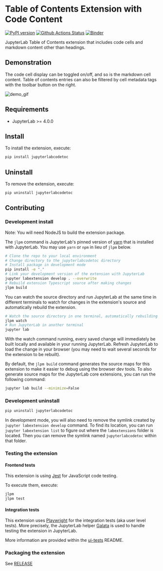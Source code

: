 # Table of Contents Extension with Code Content

[![PyPI version](https://img.shields.io/pypi/v/jupyterlabcodetoc.svg)](https://pypi.org/project/jupyterlabcodetoc/)
[![Github Actions Status](https://github.com/Rmarieta/jupyterlab-code-toc/workflows/Build/badge.svg)](https://github.com/Rmarieta/jupyterlab-code-toc/actions/workflows/build.yml)
[![Binder](https://mybinder.org/badge_logo.svg)](https://mybinder.org/v2/gh/Rmarieta/jupyterlab-code-toc/main?urlpath=lab)

JupyterLab Table of Contents extension that includes code cells and markdown content other than headings.

## Demonstration

The code cell display can be toggled on/off, and so is the markdown cell content. Table of contents entries can also be filtered by cell metadata tags with the toolbar button on the right.

![demo_gif](https://github.com/Rmarieta/jupyterlab-code-toc/assets/33026272/994ca4b3-b0f5-4d9a-9b55-c6f927ac0206)

## Requirements

- JupyterLab >= 4.0.0

## Install

To install the extension, execute:

```bash
pip install jupyterlabcodetoc
```

## Uninstall

To remove the extension, execute:

```bash
pip uninstall jupyterlabcodetoc
```

## Contributing

### Development install

Note: You will need NodeJS to build the extension package.

The `jlpm` command is JupyterLab's pinned version of
[yarn](https://yarnpkg.com/) that is installed with JupyterLab. You may use
`yarn` or `npm` in lieu of `jlpm` below.

```bash
# Clone the repo to your local environment
# Change directory to the jupyterlabcodetoc directory
# Install package in development mode
pip install -e "."
# Link your development version of the extension with JupyterLab
jupyter labextension develop . --overwrite
# Rebuild extension Typescript source after making changes
jlpm build
```

You can watch the source directory and run JupyterLab at the same time in different terminals to watch for changes in the extension's source and automatically rebuild the extension.

```bash
# Watch the source directory in one terminal, automatically rebuilding when needed
jlpm watch
# Run JupyterLab in another terminal
jupyter lab
```

With the watch command running, every saved change will immediately be built locally and available in your running JupyterLab. Refresh JupyterLab to load the change in your browser (you may need to wait several seconds for the extension to be rebuilt).

By default, the `jlpm build` command generates the source maps for this extension to make it easier to debug using the browser dev tools. To also generate source maps for the JupyterLab core extensions, you can run the following command:

```bash
jupyter lab build --minimize=False
```

### Development uninstall

```bash
pip uninstall jupyterlabcodetoc
```

In development mode, you will also need to remove the symlink created by `jupyter labextension develop`
command. To find its location, you can run `jupyter labextension list` to figure out where the `labextensions`
folder is located. Then you can remove the symlink named `jupyterlabcodetoc` within that folder.

### Testing the extension

#### Frontend tests

This extension is using [Jest](https://jestjs.io/) for JavaScript code testing.

To execute them, execute:

```sh
jlpm
jlpm test
```

#### Integration tests

This extension uses [Playwright](https://playwright.dev/docs/intro) for the integration tests (aka user level tests).
More precisely, the JupyterLab helper [Galata](https://github.com/jupyterlab/jupyterlab/tree/master/galata) is used to handle testing the extension in JupyterLab.

More information are provided within the [ui-tests](./ui-tests/README.md) README.

### Packaging the extension

See [RELEASE](RELEASE.md)
